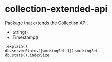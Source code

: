 collection-extended-api
=======================

Package that extends the Collection API.

- String() 
- Timestamp() 

````
.explain()
db.serverStatus({workingSet:1}).workingSet  
db.stats().indexSize  
````
